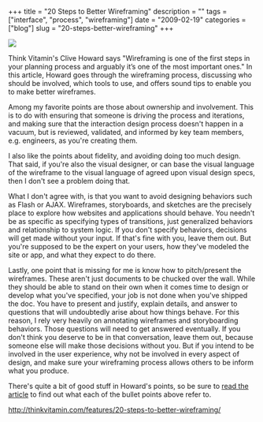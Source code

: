 +++
title = "20 Steps to Better Wireframing"
description = ""
tags = ["interface", "process", "wireframing"]
date = "2009-02-19"
categories = ["blog"]
slug = "20-steps-better-wireframing"
+++



  <div class="notebook-screenshot"><a href="http://thinkvitamin.com/features/20-steps-to-better-wireframing/"><img src="http://media.konigi.com/notebook/thinkvitamin-wireframing.jpg" class="notebook-image" /></a></div><p>Think Vitamin's Clive Howard says "Wireframing is one of the first steps in your planning process and arguably it’s one of the most important ones." In this article, Howard goes through the wireframing process, discussing who should be involved, which tools to use, and offers sound tips to enable you to make better wireframes. </p>
<p>Among my favorite points are those about ownership and involvement. This is to do with ensuring that someone is driving the process and iterations, and making sure that the interaction design process doesn't happen in a vacuum, but is reviewed, validated, and informed by key team members, e.g. engineers, as you're creating them. </p>
<p>I also like the points about fidelity, and avoiding doing too much design. That said, if you're also the visual  designer, or can base the visual language of the wireframe to the visual language of agreed upon visual design specs, then I don't see a problem doing that.</p>
<p>What I don't agree with, is that you want to avoid designing behaviors such as Flash or AJAX. Wireframes, storyboards, and sketches are the precisely place to explore how websites and applications should behave. You needn't be as specific as specifying types of transitions, just generalized behaviors and relationship to system logic. If you don't specify behaviors, decisions will get made without your input. If that's fine with you, leave them out. But you're supposed to be the expert on your users, how they've modeled the site or app, and what they expect to do there. </p>
<p>Lastly, one point that is missing for me is know how to pitch/present the wireframes. These aren't just documents to be chucked over the wall. While they should be able to stand on their own when it comes time to design or develop what you've specified, your job is not done when you've shipped the doc. You have to present and justify, explain details, and answer to questions that will undoubtedly arise about how things behave. For this reason, I rely very heavily on annotating wireframes and storyboarding behaviors. Those questions will need to get answered eventually. If you don't think you deserve to be in that conversation, leave them out, because someone else will make those decisions without you. But if you intend to be involved in the user experience, why not be involved in every aspect of design, and make sure your wireframing process allows others to be inform what you produce.</p>
<p>There's quite a bit of good stuff in Howard's points, so be sure to <a href="http://thinkvitamin.com/features/20-steps-to-better-wireframing/">read the article</a> to find out what each of the bullet points above refer to.</p>
    
  <a href="http://thinkvitamin.com/features/20-steps-to-better-wireframing/">http://thinkvitamin.com/features/20-steps-to-better-wireframing/</a>
